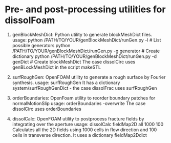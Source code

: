 # Pre- and post-processing utilities for dissolFoam

1) genBlockMeshDict: Python utility to generate blockMeshDict files.
usage:
    python /PATH/TO/YOUR/genBlockMeshDict/runGen.py -l              # List possible generators
    python /PATH/TO/YOUR/genBlockMeshDict/runGen.py -g generator    # Create dictionary
    python /PATH/TO/YOUR/genBlockMeshDict/runGen.py -d genDict      # Create blockMeshDict
The case dissolCirc uses genBLockMeshDict in the script makeSTL

2) surfRoughGen: OpenFOAM utility to generate a rough surface by Fourier synthesis.
usage:
    surfRoughGen
It has a dictionary system/surfRoughGenDict - the case dissolFrac uses surfRoughGen

3) orderBoundaries: OpenFoam utility to reorder boundary patches for normalMotionSlip
usage:
    orderBoundaries -overwrite
The case dissolCirc uses orderBoundaries

4) dissolCalc: OpenFOAM utility to postprocess fracture fields by integrating over the aperture
usage:
    dissolCalc fieldMap2D all 1000 100
Calculates all the 2D fields using 1000 cells in flow direction and 100 cells in transverse direction. It uses a dictionary fieldMap2Ddict


